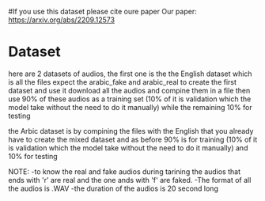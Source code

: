 #If you use this dataset please cite oure paper 
Our paper:
https://arxiv.org/abs/2209.12573



# Dataset
here are 2 datasets of audios, the first one is the the English dataset which is all the files expect the arabic_fake and arabic_real
to create the first dataset and use it download all the audios and compine them in a file then use 90% of these audios as a training set (10% of it is validation which the model take without the need to do it manually) while the remaining 10% for testing

the Arbic dataset is by compining the files with the English that you already have to create the mixed dataset and as before 90% is for training (10% of it is validation which the model take without the need to do it manually) and 10% for testing



NOTE:
-to know the real and fake audios during tarining the audios that ends with 'r' are real and the one ands with 'f' are faked.
-The format of all the audios is .WAV
-the duration of the audios is 20 second long
